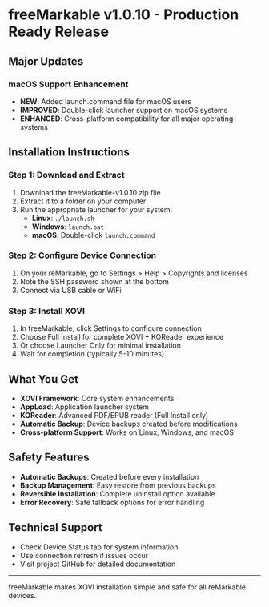 # freeMarkable v1.0.10 - Production Ready Release

## Major Updates

### macOS Support Enhancement
- **NEW**: Added launch.command file for macOS users
- **IMPROVED**: Double-click launcher support on macOS systems
- **ENHANCED**: Cross-platform compatibility for all major operating systems

## Installation Instructions

### Step 1: Download and Extract
1. Download the freeMarkable-v1.0.10.zip file
2. Extract it to a folder on your computer
3. Run the appropriate launcher for your system:
   - **Linux**: `./launch.sh`
   - **Windows**: `launch.bat`
   - **macOS**: Double-click `launch.command`

### Step 2: Configure Device Connection
1. On your reMarkable, go to Settings > Help > Copyrights and licenses
2. Note the SSH password shown at the bottom
3. Connect via USB cable or WiFi

### Step 3: Install XOVI
1. In freeMarkable, click Settings to configure connection
2. Choose Full Install for complete XOVI + KOReader experience
3. Or choose Launcher Only for minimal installation
4. Wait for completion (typically 5-10 minutes)

## What You Get
- **XOVI Framework**: Core system enhancements
- **AppLoad**: Application launcher system
- **KOReader**: Advanced PDF/EPUB reader (Full Install only)
- **Automatic Backup**: Device backups created before modifications
- **Cross-platform Support**: Works on Linux, Windows, and macOS

## Safety Features
- **Automatic Backups**: Created before every installation
- **Backup Management**: Easy restore from previous backups
- **Reversible Installation**: Complete uninstall option available
- **Error Recovery**: Safe fallback options for error handling

## Technical Support
- Check Device Status tab for system information
- Use connection refresh if issues occur
- Visit project GitHub for detailed documentation

---
freeMarkable makes XOVI installation simple and safe for all reMarkable devices.